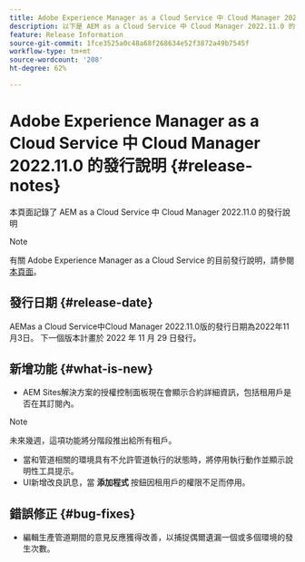 ```yaml
---
title: Adobe Experience Manager as a Cloud Service 中 Cloud Manager 2022.11.0 的發行說明
description: 以下是 AEM as a Cloud Service 中 Cloud Manager 2022.11.0 的發行說明。
feature: Release Information
source-git-commit: 1fce3525a0c48a68f268634e52f3872a49b7545f
workflow-type: tm+mt
source-wordcount: '208'
ht-degree: 62%

---
```



# Adobe Experience Manager as a Cloud Service 中 Cloud Manager 2022.11.0 的發行說明 {#release-notes}

本頁面記錄了 AEM as a Cloud Service 中 Cloud Manager 2022.11.0 的發行說明

>[!NOTE]
>
>有關 Adobe Experience Manager as a Cloud Service 的目前發行說明，請參閱[本頁面](/help/release-notes/release-notes-cloud/release-notes-current.md)。

## 發行日期 {#release-date}

AEMas a Cloud Service中Cloud Manager 2022.11.0版的發行日期為2022年11月3日。 下一個版本計畫於 2022 年 11 月 29 日發行。

## 新增功能 {#what-is-new}

* AEM Sites解決方案的授權控制面板現在會顯示合約詳細資訊，包括租用戶是否在其訂閱內。

>[!NOTE]
>
> 未來幾週，這項功能將分階段推出給所有租戶。

* 當和管道相關的環境具有不允許管道執行的狀態時，將停用執行動作並顯示說明性工具提示。
* UI新增改良訊息，當 **添加程式** 按鈕因租用戶的權限不足而停用。

## 錯誤修正 {#bug-fixes}

* 編輯生產管道期間的意見反應獲得改善，以捕捉偶爾遺漏一個或多個環境的發生次數。
